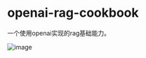 # openai-rag-cookbook
一个使用openai实现的rag基础能力。

![image](https://github.com/user-attachments/assets/9b818cd5-2963-4558-bd33-77d6d923b030)
